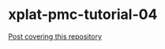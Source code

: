 # xplat-pmc-tutorial-04
[Post covering this repository](http://manixaist.com/coding/game/xplat/2016/09/16/xplat-pmc-04.html)



